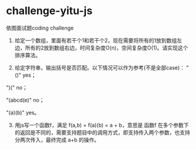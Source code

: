 # challenge-yitu-js
依图面试题coding challenge

1. 给定一个数组，里面有若干个1和若干个2，现在需要将所有的1放到数组左边，所有的2放到数组右边，时间复杂度O(n)，空间复杂度O(1)。请实现这个排序算法。

2. 给定字符串，输出括号是否匹配。以下情况可以作为参考(不是全部case)：
"()" yes；

")(" no；

"(abcd(e)" no；

"(a)(b)" yes。

3. 用js写一个函数f，满足 f(a,b) = f(a)(b) = a + b，意思是 函数f 在多个参数下的返回是不同的，需要支持题目中的调用方式，即支持传入两个参数，也支持分两次传入，最终完成 a+b 的操作。